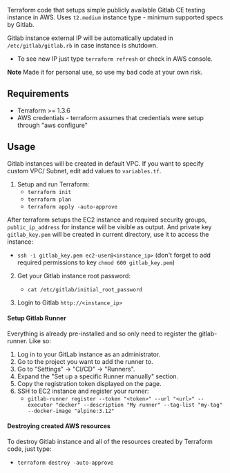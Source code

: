 
Terraform code that setups simple publicly available Gitlab CE testing instance  in AWS. Uses `t2.medium` instance type - minimum supported specs by Gitlab.

Gitlab instance external IP will be automatically updated in `/etc/gitlab/gitlab.rb` in case instance is shutdown. 
- To see new IP just type `terraform refresh` or check in AWS console. 

**Note** Made it for personal use, so use my bad code at your own risk.

## Requirements

- Terraform >= 1.3.6
- AWS credentials - terraform assumes that credentials were setup through "aws configure"

## Usage

Gitlab instances will be created in default VPC. If you want to specify custom VPC/ Subnet, edit add values to `variables.tf`.

1. Setup and run Terraform:
	- `terraform init`
	- `terraform plan`
	- `terraform apply -auto-approve`

After terraform setups the EC2 instance and required security groups, `public_ip_address` for instance will be visible as output. And private key `gitlab_key.pem` will be created in current directory, use it to access the instance:
- `ssh -i gitlab_key.pem ec2-user@<instance_ip>` (don't forget to add required permissions to key `chmod 600 gitlab_key.pem`)

2. Get your Gitlab instance root password:
	- `cat /etc/gitlab/initial_root_password`

3. Login to Gitlab `http://<instance_ip>`

#### Setup Gitlab Runner

Everything is already pre-installed and so only need to register the gitlab-runner. Like so:
1. Log in to your GitLab instance as an administrator.
2. Go to the project you want to add the runner to.
3. Go to "Settings" -> "CI/CD" -> "Runners".
4. Expand the "Set up a specific Runner manually" section.
5. Copy the registration token displayed on the page.
6. SSH to EC2 instance and register your runner:
	- `gitlab-runner register --token "<token>" --url "<url>" --executor "docker" --description "My runner" --tag-list "my-tag" --docker-image "alpine:3.12"`

#### Destroying created AWS resources

To destroy Gitlab instance and all of the resources created by Terraform code, just type: 
- `terraform destroy -auto-approve`